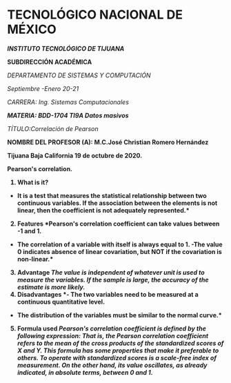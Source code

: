 # TECNOLÓGICO​ ​NACIONAL​ ​DE​ ​MÉXICO
<b>_INSTITUTO TECNOLÓGICO DE TIJUANA_</b>


**__SUBDIRECCIÓN ACADÉMICA__**

_DEPARTAMENTO DE SISTEMAS Y COMPUTACIÓN_



*_Septiembre -Enero 20-21_*

*_CARRERA: Ing. Sistemas Computacionales_*

*__MATERIA: BDD-1704 TI9A Datos masivos__*

*TÍTULO:​Correlación de Pearson*


<b>NOMBRE DEL PROFESOR (A): M.C.José Christian Romero Hernández

Tijuana Baja California  19 de octubre de 2020.



Pearson's correlation.

1. What is it?  
* It is a test that measures the statistical relationship between two continuous variables. If the association between the elements is not linear, then the coefficient is not adequately represented.*

2. Features
*Pearson's correlation coefficient can take values ​​between -1 and 1.
- The correlation of a variable with itself is always equal to 1.
-The value 0 indicates absence of linear covariation, but NOT if the covariation is non-linear.*
3. Advantage
*The value is independent of whatever unit is used to measure the variables.
If the sample is large, the accuracy of the estimate is more likely.*
4. Disadvantages
*- The two variables need to be measured at a continuous quantitative level.
- The distribution of the variables must be similar to the normal curve.*
5. Formula used
*Pearson's correlation coefficient is defined by the following expression:
That is, the Pearson correlation coefficient refers to the mean of the cross products of the standardized scores of X and Y. This formula has some properties that make it preferable to others. To operate with standardized scores is a scale-free index of measurement. On the other hand, its value oscillates, as already indicated, in absolute terms, between 0 and 1.*